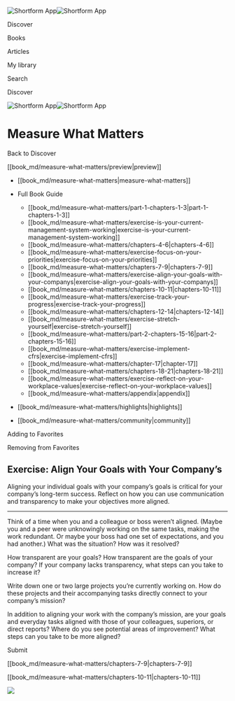 ![Shortform App](/img/logo.36a2399e.svg)![Shortform App](/img/logo-dark.70c1b072.svg)

Discover

Books

Articles

My library

Search

Discover

![Shortform App](/img/logo.36a2399e.svg)![Shortform App](/img/logo-dark.70c1b072.svg)

# Measure What Matters

Back to Discover

[[book_md/measure-what-matters/preview|preview]]

  * [[book_md/measure-what-matters|measure-what-matters]]
  * Full Book Guide

    * [[book_md/measure-what-matters/part-1-chapters-1-3|part-1-chapters-1-3]]
    * [[book_md/measure-what-matters/exercise-is-your-current-management-system-working|exercise-is-your-current-management-system-working]]
    * [[book_md/measure-what-matters/chapters-4-6|chapters-4-6]]
    * [[book_md/measure-what-matters/exercise-focus-on-your-priorities|exercise-focus-on-your-priorities]]
    * [[book_md/measure-what-matters/chapters-7-9|chapters-7-9]]
    * [[book_md/measure-what-matters/exercise-align-your-goals-with-your-companys|exercise-align-your-goals-with-your-companys]]
    * [[book_md/measure-what-matters/chapters-10-11|chapters-10-11]]
    * [[book_md/measure-what-matters/exercise-track-your-progress|exercise-track-your-progress]]
    * [[book_md/measure-what-matters/chapters-12-14|chapters-12-14]]
    * [[book_md/measure-what-matters/exercise-stretch-yourself|exercise-stretch-yourself]]
    * [[book_md/measure-what-matters/part-2-chapters-15-16|part-2-chapters-15-16]]
    * [[book_md/measure-what-matters/exercise-implement-cfrs|exercise-implement-cfrs]]
    * [[book_md/measure-what-matters/chapter-17|chapter-17]]
    * [[book_md/measure-what-matters/chapters-18-21|chapters-18-21]]
    * [[book_md/measure-what-matters/exercise-reflect-on-your-workplace-values|exercise-reflect-on-your-workplace-values]]
    * [[book_md/measure-what-matters/appendix|appendix]]
  * [[book_md/measure-what-matters/highlights|highlights]]
  * [[book_md/measure-what-matters/community|community]]



Adding to Favorites 

Removing from Favorites 

## Exercise: Align Your Goals with Your Company’s

Aligning your individual goals with your company’s goals is critical for your company’s long-term success. Reflect on how you can use communication and transparency to make your objectives more aligned.

* * *

Think of a time when you and a colleague or boss weren’t aligned. (Maybe you and a peer were unknowingly working on the same tasks, making the work redundant. Or maybe your boss had one set of expectations, and you had another.) What was the situation? How was it resolved?

How transparent are your goals? How transparent are the goals of your company? If your company lacks transparency, what steps can you take to increase it?

Write down one or two large projects you’re currently working on. How do these projects and their accompanying tasks directly connect to your company’s mission?

In addition to aligning your work with the company’s mission, are your goals and everyday tasks aligned with those of your colleagues, superiors, or direct reports? Where do you see potential areas of improvement? What steps can you take to be more aligned?

Submit 

[[book_md/measure-what-matters/chapters-7-9|chapters-7-9]]

[[book_md/measure-what-matters/chapters-10-11|chapters-10-11]]

![](https://bat.bing.com/action/0?ti=56018282&Ver=2&mid=84d244de-762a-4b80-be10-2fe75d3dce39&sid=f30c5e70639211ee87d33f0876d93783&vid=f30c9700639211eeb3a75d830392c94f&vids=0&msclkid=N&pi=0&lg=en-US&sw=800&sh=600&sc=24&nwd=1&tl=Shortform%20%7C%20Measure%20What%20Matters&p=https%3A%2F%2Fwww.shortform.com%2Fapp%2Fbook%2Fmeasure-what-matters%2Fexercise-align-your-goals-with-your-companys&r=&lt=390&evt=pageLoad&sv=1&rn=635271)
